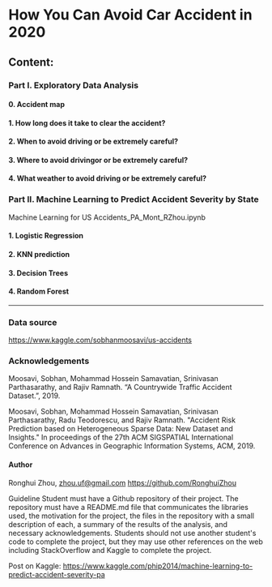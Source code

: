 # How You Can Avoid Car Accident in 2020

## Content:

### Part I. Exploratory Data Analysis
  #### 0. Accident map
  #### 1. How long does it take to clear the accident?
  #### 2. When to avoid driving or be extremely careful?
  #### 3. Where to avoid drivingor or be extremely careful?
  #### 4. What weather to avoid driving or be extremely careful?


### Part II. Machine Learning to Predict Accident Severity by State
Machine Learning for US Accidents_PA_Mont_RZhou.ipynb
  #### 1. Logistic Regression
  #### 2. KNN prediction
  #### 3. Decision Trees
  #### 4. Random Forest










----------------------------------------------------------------------------------------------------------------------------------

### Data source
https://www.kaggle.com/sobhanmoosavi/us-accidents


### Acknowledgements

Moosavi, Sobhan, Mohammad Hossein Samavatian, Srinivasan Parthasarathy, and Rajiv Ramnath. “A Countrywide Traffic Accident Dataset.”, 2019.

Moosavi, Sobhan, Mohammad Hossein Samavatian, Srinivasan Parthasarathy, Radu Teodorescu, and Rajiv Ramnath. "Accident Risk Prediction based on Heterogeneous Sparse Data: New Dataset and Insights." In proceedings of the 27th ACM SIGSPATIAL International Conference on Advances in Geographic Information Systems, ACM, 2019.


####  Author
Ronghui Zhou, zhou.uf@gmail.com
https://github.com/RonghuiZhou




Guideline
Student must have a Github repository of their project. The repository must have a README.md file that communicates the libraries used, the motivation for the project, the files in the repository with a small description of each, a summary of the results of the analysis, and necessary acknowledgements. Students should not use another student's code to complete the project, but they may use other references on the web including StackOverflow and Kaggle to complete the project.


Post on Kaggle:
https://www.kaggle.com/phip2014/machine-learning-to-predict-accident-severity-pa
